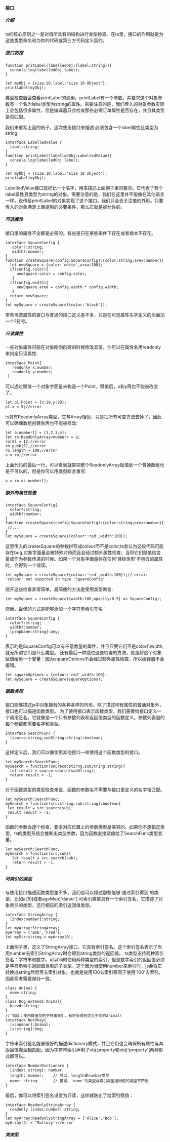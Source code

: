 #### 接口
##### 介绍
ts的核心原则之一是对值所具有的结构进行类型检查。在ts里，接口的作用就是为这些类型命名和为你的代码或第三方代码定义契约。

##### 接口初探
```
function pritLabel(labelledObj:{label:string}){
  console.log(labelledObj.label);
}

let myObj = {size:10,label:"size 10 Object"};
printLabel(myObj);
```
类型检查器会查看printLabel的调用。printLabel有一个参数，并要求这个对象参数有一个名为label类型为string的属性。需要注意的是，我们传入的对象参数实际上会包括很多属性，但是编译器只会检查那些必需订单属性是否存在，并且其类型是否匹配。

我们来重写上面的例子，这次使用接口来描述:必须包含一个label属性且类型为string:
```
interface LabelledValue {
  label:string;
}
function printLabel(labelledObj:LabelledValue){
  console.log(labelledObj.label);
}

let myObj = {size:10,label:'size 10 object');
printLabel(myObj);
```
LabelledValue接口就好比一个名字，用来描述上面例子里的要求。它代表了有个label属性且类型为string的对象。需要注意的是，我们在这里并不能像在其他语言一样，说传给printLabel的对象实现了这个接口。我们只会去关注值的外形。只要传入的对象满足上面提到的必要条件，那么它就是被允许的。

##### 可选属性
接口里的属性不全都是必需的。有些是只在某些条件下存在或者根本不存在。
```
interface SquareConfig {
   color?:string;
   width?:number;
}
function createSquare(config:SquareConfig):{color:string;area:number}{
  let newSquare = {color:'white',area:100};
  if(config.color){
     newSquare.color = config.color;
   }
  if(config.width){
     newSquare.area = config.width * config.width;
   }
  return newSquare;
}
let mySquare = createSquare({color:'black'});
```
带有可选属性的接口与普通的接口定义差不多，只是在可选属性名字定义的后面加一个?符号。

##### 只读属性
一些对象属性只能在对象刚刚创建的时候修改其值。你可以在属性名用readonly来指定只读属性:
```
interface Point{
   readonly x:number;
   readonly y:number;
 }
```
可以通过赋值一个对象字面量来构造一个Point。赋值后，x和y再也不能被改变了。
```
let p1:Point = {x:10,y:20};
p1.x = 5;//error
```
ts具有ReadonlyArray<T>类型，它与Array<T>相似，只是把所有可变方法去掉了，因此可以确保数组创建后再也不能被修改:
  
```
let a:number[] = [1,2,3,4];
let ro:ReadOnlyArray<number> = a;
ro[0] = 12;//error
ro.push(5);//error
ro.length = 100;//error
a = ro;//error
```
上面代码的最后一行，可以看到就算把整个ReadonlyArray赋值到一个普通数组也是不可以的。但是你可以用类型断言重写:
```
a = ro as number[];
```
##### 额外的属性检查
```
interface SquareConfig{
  color?:string;
  width?:number;
}
function createSquare(config:SquareConfig):{color:string;area:number}{
 //...
}
let mySquare = createSquare({colour:'red',width:100});
```
这里传入的createSquare的参数拼写成colour而不是color,ts会认为这段代码可能存在bug.对象字面量会被特殊对待而且会经过额外属性检查，当将它们赋值给变量或作为参数传递的时候。如果一个对象字面量存在任何'目标类型'不包含的属性时，会得到一个错误。
```
let mySquare = createSquare({colour:'red',width:100});// error: 'colour' not expected in type 'SquareConfig'
```
绕开这些检查非常简单。最简便的方法是使用类型断言:
```
let mySquare = createSquare({width:100,opacity:0.5} as SquareConfig);
```
然而，最佳的方式是能够添加一个字符串索引签名：
```
interface SquareConfig {
  color?:string;
  width?:number;
  [propName:string]:any;
}
```
表示的是SquareConfig可以有任意数量的属性，并且只要它们不是color和width,就无所谓它们是什么类型。
还有最后一种跳过这些检查的方法，就是将这个对象赋值给另一个变量：因为squareOptions不会经过额外属性检查，所以编译器不会报错。
```
let squareOptions = {colour:'red',width:100};
let mySquare = createSquare(squareOptions);
```
##### 函数类型
接口能够描述js中对象拥有的各种各样的外形。除了描述带有属性的普通对象外，接口也可以描述函数类型。
为了使用接口表示函数类型，我们需要给接口定义一个调用签名。它就像是一个只有参数列表和返回值类型的函数定义。参数列表里的每个参数都需要名字和类型。
```
interface SearchFunc {
  (source:string,subString:string):boolean;
}
```
这样定义后，我们可以像使用其他接口一样使用这个函数类型的接口。
```
let mySearch:SearchFunc;
mySearch = function(sourece:stirng,subString:string){
  let result = source.search(subString);
  return result > -1;
}
```
对于函数类型的类型检查来说，函数的参数名不需要与接口里定义的名字相匹配。
```
let mySearch:SearchFunc;
mySearch = function(src:string,sub:string):boolean{
 let result = src.search(sub);
 result result > -1;
}
```
函数的参数会逐个检查，要求对应位置上的参数类型是兼容的。如果你不想指定类型，ts的类型系统会推断出类型参数，因为函数直接赋值给了SearchFunc类型变量。
```
let mySearch:SearchFunc;
mySearch = function(src,sub){
   let result = src.search(sub);
   return result > -1;
}
```
##### 可索引的类型
与使用接口描述函数类型差不多，我们也可以描述那些能够'通过索引得到'的类型，比如a[10]或者ageMap['daniel'].可索引类型具有一个索引签名，它描述了对象索引的类型，还行相应的索引返回值类型。
```
interface StringArray {
  [index:number]:string;
}
let myArray:StringArray;
myArray = ['Bob','Fred'];
let myStr:string = myArray[0];
```
上面例子里，定义了StringArray接口，它具有索引签名。这个索引签名表示了当用number去索引StringArray时会得到string类型的返回值。
ts类型支持两种索引签名：字符串和数字。可以同时使用两种类型的索引，但是数字索引的返回值必须是字符串索引返回值类型的子类型。这个因为当使用number来索引时，js会将它转换成string然后再去索引对象。也就是说用100去索引等同于使用'100'去索引，因此两者需要保持一致。
```
class Animal {
  name:string;
}
class Dog extends Animal{
  breed:string;
}
// 错误：使用数值型的字符串索引，有时会得到完全不同的Animal!
interface NotOkay{
  [x:number]:Animal;
  [x:string]:Dog;
}
```
字符串索引签名能够很好的描述dictionary模式，并且它们也会确保所有属性与其返回值类型相匹配。因为字符串索引声明了obj.property和obj['property']两种形式都可以。
```
interface NumberDictionary {
  [index: string]: number;
  length: number;    // 可以，length是number类型
  name: string       // 错误，`name`的类型与索引类型返回值的类型不匹配
}
```
最后，你可以将索引签名设置为只读，这样就防止了给索引赋值：
```
interface ReadonlyStringArray {
  readonly [index:number]:string;
}
let myArray:ReadonlyStringArray = ['Alice','Bob'];
myArray[2] = 'Mallory';//error
```
##### 类类型



































